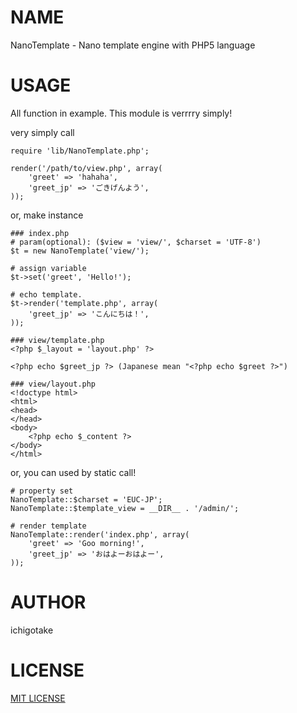 # NAME

NanoTemplate - Nano template engine with PHP5 language

# USAGE

All function in example. This module is verrrry simply!

very simply call

    require 'lib/NanoTemplate.php';

    render('/path/to/view.php', array(
        'greet' => 'hahaha',
        'greet_jp' => 'ごきげんよう',
    ));

or, make instance

    ### index.php
    # param(optional): ($view = 'view/', $charset = 'UTF-8')
    $t = new NanoTemplate('view/');

    # assign variable
    $t->set('greet', 'Hello!');

    # echo template.
    $t->render('template.php', array(
        'greet_jp' => 'こんにちは！',
    ));

    ### view/template.php
    <?php $_layout = 'layout.php' ?>
    
    <?php echo $greet_jp ?> (Japanese mean "<?php echo $greet ?>")

    ### view/layout.php
    <!doctype html>
    <html>
    <head>
    </head>
    <body>
        <?php echo $_content ?>
    </body>
    </html>

or, you can used by static call!

    # property set
    NanoTemplate::$charset = 'EUC-JP';
    NanoTemplate::$template_view = __DIR__ . '/admin/';

    # render template
    NanoTemplate::render('index.php', array(
        'greet' => 'Goo morning!',
        'greet_jp' => 'おはよーおはよー',
    ));

# AUTHOR

ichigotake

# LICENSE

[MIT LICENSE](http://opensource.org/licenses/MIT)

